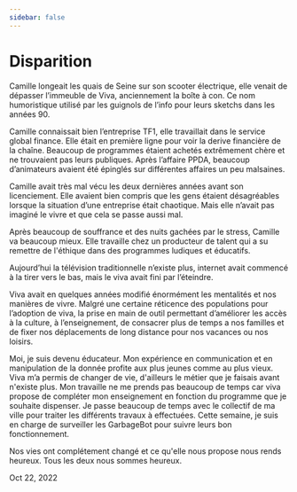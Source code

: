 ```yaml
---
sidebar: false
---
```


# Disparition 

Camille longeait les quais de Seine sur son scooter électrique, elle venait de dépasser l’immeuble de Viva, anciennement la boîte à con. Ce nom humoristique utilisé par les guignols de l’info pour leurs sketchs dans les années 90.

Camille connaissait bien l’entreprise TF1, elle travaillait dans le service global finance. Elle était en première ligne pour voir la derive financière de la chaîne. Beaucoup de programmes étaient achetés extrêmement chère et ne trouvaient pas leurs publiques. Après l’affaire PPDA, beaucoup d’animateurs avaient été épinglés sur différentes affaires un peu malsaines.

Camille avait très mal vécu les deux dernières années avant son licenciement. Elle avaient bien compris que les gens étaient désagréables lorsque la situation d’une entreprise était chaotique. Mais elle n’avait pas imaginé le vivre et que cela se passe aussi mal.

Après beaucoup de souffrance et des nuits gachées par le stress, Camille va beaucoup mieux. Elle travaille chez un producteur de talent qui a su remettre de l'éthique dans des programmes ludiques et éducatifs.

Aujourd’hui la télévision traditionnelle n’existe plus, internet avait commencé à la tirer vers le bas, mais le viva avait fini par l’éteindre.

Viva avait en quelques années modifié énormément les mentalités et nos manières de vivre. Malgré une certaine réticence des populations pour l’adoption de viva, la prise en main de outil permettant d’améliorer les accès à la culture, à l’enseignement, de consacrer plus de temps a nos familles et de fixer nos déplacements de long distance pour nos vacances ou nos loisirs.

Moi, je suis devenu éducateur. Mon expérience en communication et en manipulation de la donnée profite aux plus jeunes comme au plus vieux. Viva m’a permis de changer de vie, d'ailleurs le métier que je faisais avant n'existe plus. Mon travaille ne me prends pas beaucoup de temps car viva propose de compléter mon enseignement en fonction du programme que je souhaite dispenser. Je passe beaucoup de temps avec le collectif de ma ville pour traiter les différents travaux à effectuées. Cette semaine, je suis en charge de surveiller les GarbageBot pour suivre leurs bon fonctionnement. 

Nos vies ont complétement changé et ce qu'elle nous propose nous rends heureux. Tous les deux nous sommes heureux.

Oct 22, 2022

